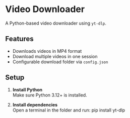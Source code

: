 # Video Downloader

A Python-based video downloader using `yt-dlp`.

## Features

- Downloads videos in MP4 format
- Download multiple videos in one session
- Configurable download folder via `config.json`

## Setup

1. **Install Python**  
Make sure Python 3.12+ is installed.

2. **Install dependencies**  
Open a terminal in the folder and run:
pip install yt-dlp
